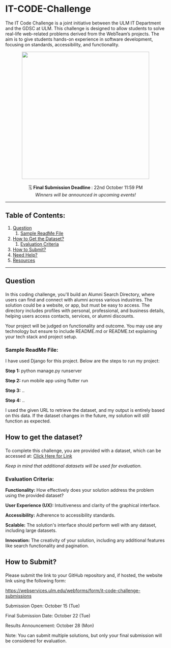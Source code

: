 # IT-CODE-Challenge

The IT Code Challenge is a joint initiative between the ULM IT Department and the GDSC at ULM. This challenge is designed to allow students to solve real-life web-related problems derived from the WebTeam’s projects. The aim is to give students hands-on experience in software development, focusing on standards, accessibility, and functionality.

<p align="center">
  <img  src="https://github.com/user-attachments/assets/672539bc-f1a7-4747-a70c-911b5ecb42ca" height="400px" width="auto"/>  
  <br />
  <br />
  🗓️ <b>Final Submission Deadline </b>: 22nd October 11:59 PM  <br/>
  <em>Winners will be announced in upcoming events!</em>
</p>

<hr />

## Table of Contents:
<ol>
  <li>
    <a href="#question">Question</a>
    <ol>
      <li><a href="#sample">Sample ReadMe File</a></li>
    </ol>
  </li>
  <li>
    <a href="#dataset">How to Get the Dataset?</a>
    <ol>
      <li><a href="#evaluation">Evaluation Criteria</a></li>
    </ol>
  </li>
  <li><a href="#submit">How to Submit?</a></li>
  <li><a href="#help">Need Help?</a></li>
  <li><a href="#resources">Resources</a></li>
</ol> 

<hr />

## <p id="question">Question</p>

In this coding challenge, you'll build an Alumni Search Directory, where users can find and connect with alumni across various industries. The solution could be a website, or app, but must be easy to access. The directory includes profiles with personal, professional, and business details, helping users access contacts, services, or alumni discounts.  
  
  
Your project will be judged on functionality and outcome. You may use any technology but ensure to include README.md or README.txt explaining your tech stack and project setup. 

### <p id="sample">Sample ReadMe File:</p>
I have used Django for this project. Below are the steps to run my project:
  
**Step 1:** python manage.py runserver 

**Step 2:** run mobile app using flutter run 

**Step 3:** .. 

**Step 4:** .. 

I used the given URL to retrieve the dataset, and my output is entirely based on this data. If the dataset changes in the future, my solution will still function as expected. 


## <p id="dataset">How to get the dataset?</p>

To complete this challenge, you are provided with a dataset, which can be accessed at: [Click Here for Link](https://bit.ly/3XRzI68)

_Keep in mind that additional datasets will be used for evaluation._

### <p id="evaluation">Evaluation Criteria:</p>

**Functionality:** How effectively does your solution address the problem using the provided dataset? 

**User Experience (UX):** Intuitiveness and clarity of the graphical interface. 

**Accessibility:** Adherence to accessibility standards. 

**Scalable:** The solution's interface should perform well with any dataset, including large datasets. 

**Innovation:** The creativity of your solution, including any additional features like search functionality and pagination. 

## <p id="submit">How to Submit?</p>

Please submit the link to your GitHub repository and, if hosted, the website link using the following form: 

https://webservices.ulm.edu/webforms/form/it-code-challenge-submissions 

Submission Open: October 15 (Tue) 

Final Submission Date: October 22 (Tue) 

Results Announcement: October 28 (Mon) 

Note: You can submit multiple solutions, but only your final submission will be considered for evaluation. 
